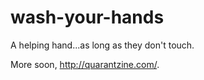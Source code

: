 # wash-your-hands
A helping hand...as long as they don't touch.

More soon, <http://quarantzine.com/>.
